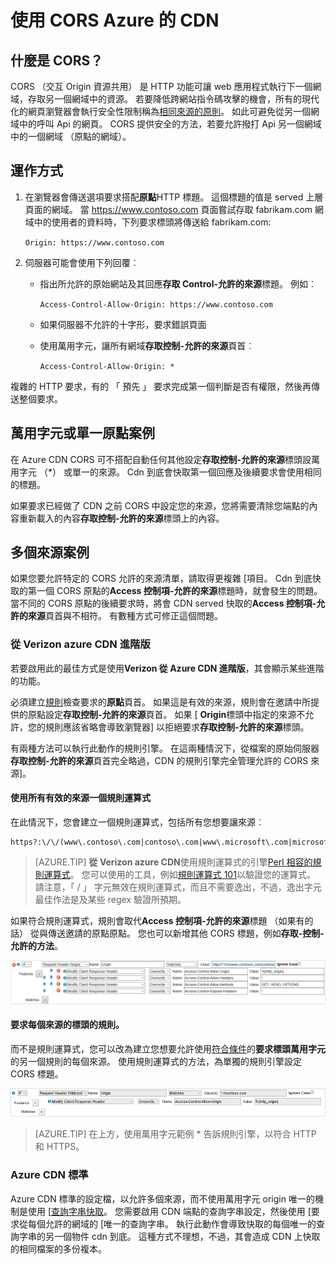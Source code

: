 <properties
    pageTitle="Azure CDN 使用 CORS |Microsoft Azure"
    description="瞭解如何使用 Azure 內容傳遞網路 (CDN) 若要使用跨原點資源共用 (CORS)。"
    services="cdn"
    documentationCenter=""
    authors="camsoper"
    manager="erikre"
    editor=""/>

<tags
    ms.service="cdn"
    ms.workload="tbd"
    ms.tgt_pltfrm="na"
    ms.devlang="na"
    ms.topic="article"
    ms.date="09/30/2016"
    ms.author="casoper"/>
    
# <a name="using-azure-cdn-with-cors"></a>使用 CORS Azure 的 CDN     

## <a name="what-is-cors"></a>什麼是 CORS？

CORS （交互 Origin 資源共用） 是 HTTP 功能可讓 web 應用程式執行下一個網域，存取另一個網域中的資源。 若要降低跨網站指令碼攻擊的機會，所有的現代化的網頁瀏覽器會執行安全性限制稱為[相同來源的原則](http://www.w3.org/Security/wiki/Same_Origin_Policy)。  如此可避免從另一個網域中的呼叫 Api 的網頁。  CORS 提供安全的方法，若要允許撥打 Api 另一個網域中的一個網域 （原點的網域）。
 
## <a name="how-it-works"></a>運作方式
1.  在瀏覽器會傳送選項要求搭配**原點**HTTP 標題。 這個標題的值是 served 上層頁面的網域。 當 https://www.contoso.com 頁面嘗試存取 fabrikam.com 網域中的使用者的資料時，下列要求標頭將傳送給 fabrikam.com: 
    
    `Origin: https://www.contoso.com`
 
2.  伺服器可能會使用下列回覆︰
    - 指出所允許的原始網站及其回應**存取 Control-允許的來源**標題。 例如︰
        
        `Access-Control-Allow-Origin: https://www.contoso.com`
        
    - 如果伺服器不允許的十字形，要求錯誤頁面
    - 使用萬用字元，讓所有網域**存取控制-允許的來源**頁首︰
        
        `Access-Control-Allow-Origin: *`
 
複雜的 HTTP 要求，有的 「 預先 」 要求完成第一個判斷是否有權限，然後再傳送整個要求。
 
## <a name="wildcard-or-single-origin-scenarios"></a>萬用字元或單一原點案例

在 Azure CDN CORS 可不搭配自動任何其他設定**存取控制-允許的來源**標頭設萬用字元 （*） 或單一的來源。  Cdn 到底會快取第一個回應及後續要求會使用相同的標題。
 
如果要求已經做了 CDN 之前 CORS 中設定您的來源，您將需要清除您端點的內容重新載入的內容**存取控制-允許的來源**標頭上的內容。
 
## <a name="multiple-origin-scenarios"></a>多個來源案例

如果您要允許特定的 CORS 允許的來源清單，請取得更複雜 [項目。 Cdn 到底快取的第一個 CORS 原點的**Access 控制項-允許的來源**標題時，就會發生的問題。  當不同的 CORS 原點的後續要求時，將會 CDN served 快取的**Access 控制項-允許的來源**頁首與不相符。  有數種方式可修正這個問題。
 
### <a name="azure-cdn-premium-from-verizon"></a>從 Verizon azure CDN 進階版

若要啟用此的最佳方式是使用**Verizon 從 Azure CDN 進階版**，其會顯示某些進階的功能。 
 
必須建立[規則](cdn-rules-engine.md)檢查要求的**原點**頁首。  如果這是有效的來源，規則會在邀請中所提供的原點設定**存取控制-允許的來源**頁首。  如果 [ **Origin**標頭中指定的來源不允許，您的規則應該省略會導致瀏覽器] 以拒絕要求**存取控制-允許的來源**標頭。 
 
有兩種方法可以執行此動作的規則引擎。  在這兩種情況下，從檔案的原始伺服器**存取控制-允許的來源**頁首完全略過，CDN 的規則引擎完全管理允許的 CORS 來源]。

#### <a name="one-regular-expression-with-all-valid-origins"></a>使用所有有效的來源一個規則運算式
 
在此情況下，您會建立一個規則運算式，包括所有您想要讓來源︰ 

    https?:\/\/(www\.contoso\.com|contoso\.com|www\.microsoft\.com|microsoft.com\.com)$
 
> [AZURE.TIP] **從 Verizon azure CDN**使用規則運算式的引擎[Perl 相容的規則運算式](http://pcre.org/)。  您可以使用的工具，例如[規則運算式 101](https://regex101.com/)以驗證您的運算式。  請注意，「 / 」 字元無效在規則運算式，而且不需要逸出，不過，逸出字元最佳作法是及某些 regex 驗證所預期。

如果符合規則運算式，規則會取代**Access 控制項-允許的來源**標題 （如果有的話） 從與傳送邀請的原點原點。  您也可以新增其他 CORS 標題，例如**存取-控制-允許的方法**。

![使用規則運算式的規則範例](./media/cdn-cors/cdn-cors-regex.png)
 
#### <a name="request-header-rule-for-each-origin"></a>要求每個來源的標頭的規則。

而不是規則運算式，您可以改為建立您想要允許使用[符合條件](https://msdn.microsoft.com/library/mt757336.aspx#Anchor_1)的**要求標頭萬用字元**的另一個規則的每個來源。 使用規則運算式的方法，為單獨的規則引擎設定 CORS 標題。 
  
![規則不規則運算式的範例](./media/cdn-cors/cdn-cors-no-regex.png)

> [AZURE.TIP] 在上方，使用萬用字元範例 * 告訴規則引擎，以符合 HTTP 和 HTTPS。
 
### <a name="azure-cdn-standard"></a>Azure CDN 標準

Azure CDN 標準的設定檔，以允許多個來源，而不使用萬用字元 origin 唯一的機制是使用 [[查詢字串快取](cdn-query-string.md)。  您需要啟用 CDN 端點的查詢字串設定，然後使用 [要求從每個允許的網域的 [唯一的查詢字串。 執行此動作會導致快取的每個唯一的查詢字串的另一個物件 cdn 到底。 這種方式不理想，不過，其會造成 CDN 上快取的相同檔案的多份複本。  

